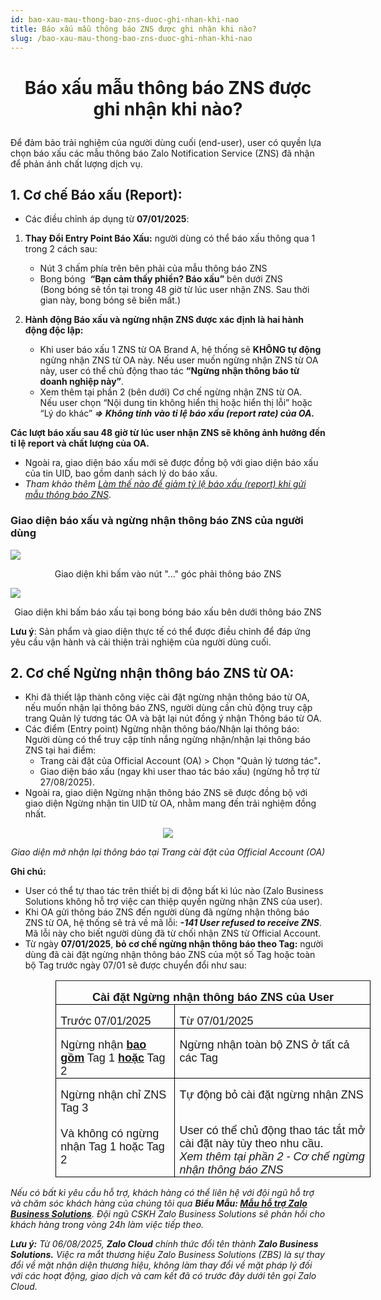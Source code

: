 ```yaml
---
id: bao-xau-mau-thong-bao-zns-duoc-ghi-nhan-khi-nao
title: Báo xấu mẫu thông báo ZNS được ghi nhận khi nào?
slug: /bao-xau-mau-thong-bao-zns-duoc-ghi-nhan-khi-nao
---
```


# <p align="center">Báo xấu mẫu thông báo ZNS được ghi nhận khi nào?</p>

Để đảm bảo trải nghiệm của người dùng cuối (end-user), user có quyền lựa chọn báo xấu các mẫu thông báo Zalo Notification Service (ZNS) đã nhận để phản ánh chất lượng dịch vụ.

## 1. Cơ chế Báo xấu (Report):

- Các điều chỉnh áp dụng từ **07/01/2025**:

1.  **Thay Đổi Entry Point Báo Xấu:** người dùng có thể báo xấu thông qua 1 trong 2 cách sau:

    - Nút 3 chấm phía trên bên phải của mẫu thông báo ZNS
    - Bong bóng  **“Bạn cảm thấy phiền? Báo xấu”** bên dưới ZNS  
      (Bong bóng sẽ tồn tại trong 48 giờ từ lúc user nhận ZNS. Sau thời gian này, bong bóng sẽ biến mất.)

2.  **Hành động Báo xấu và ngừng nhận ZNS được xác định là hai hành động độc lập:**

    - Khi user báo xấu 1 ZNS từ OA Brand A, hệ thống sẽ **KHÔNG tự động** ngừng nhận ZNS từ OA này. Nếu user muốn ngừng nhận ZNS từ OA này, user có thể chủ động thao tác **“Ngừng nhận thông báo từ doanh nghiệp này”**.
    - Xem thêm tại phần 2 (bên dưới) Cơ chế ngừng nhận ZNS từ OA.  
      Nếu user chọn “Nội dung tin không hiển thị hoặc hiển thị lỗi” hoặc “Lý do khác” _**=> Không tính vào tỉ lệ báo xấu (report rate) của OA.**_

**Các lượt báo xấu sau 48 giờ từ lúc user nhận ZNS sẽ không ảnh hưởng đến tỉ lệ report và chất lượng của OA.**

- Ngoài ra, giao diện báo xấu mới sẽ được đồng bộ với giao diện báo xấu của tin UID, bao gồm danh sách lý do báo xấu.
- *Tham khảo thêm* [_Làm thế nào để giảm tỷ lệ báo xấu (report) khi gửi mẫu thông báo ZNS_](https://zalo.cloud/blog/lam-the-nao-de-giam-ty-le-bao-xau-report-khi-gui-mau-thong-bao-zns-/j4uvw9eppb98eka4a9).

### **Giao diện báo xấu và ngừng nhận thông báo ZNS của người dùng**
<p style={{ textAlign: "center" }}>
  <img src="https://content.zalo.cloud/uploads/image_b7668ff91a.png" /></p>
<p align="center">Giao diện khi bấm vào nút "..." góc phải thông báo ZNS</p>

<p style={{ textAlign: "center" }}>
  <img src="https://content.zalo.cloud/uploads/image_99a5c1ccca.png" /></p>
<p align="center">Giao diện khi bấm báo xấu tại bong bóng báo xấu bên dưới thông báo ZNS</p>

**Lưu ý**: Sản phẩm và giao diện thực tế có thể được điều chỉnh để đáp ứng yêu cầu vận hành và cải thiện trải nghiệm của người dùng cuối.

## 2. Cơ chế Ngừng nhận thông báo ZNS từ OA:

*   Khi đã thiết lập thành công việc cài đặt ngừng nhận thông báo từ OA, nếu muốn nhận lại thông báo ZNS, người dùng cần chủ động truy cập trang Quản lý tương tác OA và bật lại nút đồng ý nhận Thông báo từ OA.
*   Các điểm (Entry point) Ngừng nhận thông báo/Nhận lại thông báo: Người dùng có thể truy cập tính nắng ngừng nhận/nhận lại thông báo ZNS tại hai điểm:
    *   Trang cài đặt của Official Account (OA) > Chọn "Quản lý tương tác"**.**
    *   Giao diện báo xấu (ngay khi user thao tác báo xấu) (ngừng hỗ trợ từ 27/08/2025).
*   Ngoài ra, giao diện Ngừng nhận thông báo ZNS sẽ được đồng bộ với giao diện Ngừng nhận tin UID từ OA, nhằm mang đến trải nghiệm đồng nhất.

<p align="center">
  <img src="https://stc-oa.zdn.vn/uploads/2025/01/09/2a3bf36c22cb3cb664886f39a7c70e6d.png" />
</p>

_<p align="center">Giao diện mở nhận lại thông báo tại Trang cài đặt của Official Account (OA)</p>_

**Ghi chú:**

- User có thể tự thao tác trên thiết bị di động bất kì lúc nào (Zalo Business Solutions không hỗ trợ việc can thiệp quyền ngừng nhận ZNS của user).
- Khi OA gửi thông báo ZNS đến người dùng đã ngừng nhận thông báo ZNS từ OA, hệ thống sẽ trả về mã lỗi: _**\-141 User refused to receive ZNS**_. Mã lỗi này cho biết người dùng đã từ chối nhận ZNS từ Official Account.
- Từ ngày **07/01/2025**, **bỏ cơ chế ngừng nhận thông báo theo Tag:** người dùng đã cài đặt ngừng nhận thông báo ZNS của một số Tag hoặc toàn bộ Tag trước ngày 07/01 sẽ được chuyển đổi như sau:

<div class="table" align="center">
    <table class="ck-table-resized" style="border-collapse:collapse;border-style:none;margin-left:.75in;" border="1" cellspacing="0" cellpadding="0"><colgroup><col style="width:37.82%;"><col style="width:62.18%;"></colgroup><tbody><tr style="height:15.0pt;"><td style="border-color:black;border-width:1.0pt;height:15.0pt;padding:0in 5.4pt;vertical-align:top;width:396.8pt;" colspan="2" width="529"><p style="line-height:normal;margin-bottom:0in;text-align:center;"><span style="font-family:&quot;Aptos&quot;,sans-serif;font-size:18px;"><span lang="VI"><strong>Cài đặt Ngừng nhận thông báo ZNS của User</strong></span></span></p></td></tr><tr style="height:15.0pt;"><td style="border-bottom-style:solid;border-color:black;border-left-style:solid;border-right-style:solid;border-top-style:none;border-width:1.0pt;height:15.0pt;padding:0in 5.4pt;vertical-align:top;width:198.4pt;" width="265"><p style="line-height:normal;margin-bottom:0in;"><span style="font-family:&quot;Aptos&quot;,sans-serif;font-size:18px;"><span lang="VI">Trước 07/01/2025</span></span></p></td><td style="border-bottom:1.0pt solid black;border-left-style:none;border-right:1.0pt solid black;border-top-style:none;height:15.0pt;padding:0in 5.4pt;vertical-align:top;width:198.4pt;" width="265"><p style="line-height:normal;margin-bottom:0in;"><span style="font-family:&quot;Aptos&quot;,sans-serif;font-size:18px;"><span lang="VI">Từ 07/01/2025</span></span></p></td></tr><tr style="height:15.0pt;"><td style="border-bottom-style:solid;border-color:black;border-left-style:solid;border-right-style:solid;border-top-style:none;border-width:1.0pt;height:15.0pt;padding:0in 5.4pt;vertical-align:top;width:198.4pt;" width="265"><p style="line-height:normal;margin-bottom:0in;"><span style="font-family:&quot;Aptos&quot;,sans-serif;font-size:18px;"><span lang="VI">Ngừng nhận <strong><u>bao gồm</u></strong> Tag 1 <strong><u>hoặc</u></strong> Tag 2&nbsp;</span></span></p></td><td style="border-bottom:1.0pt solid black;border-left-style:none;border-right:1.0pt solid black;border-top-style:none;height:15.0pt;padding:0in 5.4pt;vertical-align:top;width:198.4pt;" width="265"><p style="line-height:normal;margin-bottom:0in;"><span style="font-family:&quot;Aptos&quot;,sans-serif;font-size:18px;"><span lang="VI">Ngừng nhận toàn bộ ZNS ở tất cả các Tag</span></span></p></td></tr><tr style="height:15.0pt;"><td style="border-bottom-style:solid;border-color:black;border-left-style:solid;border-right-style:solid;border-top-style:none;border-width:1.0pt;height:15.0pt;padding:0in 5.4pt;vertical-align:top;width:198.4pt;" width="265"><p style="line-height:normal;margin-bottom:0in;"><span style="font-family:&quot;Aptos&quot;,sans-serif;font-size:18px;"><span lang="VI">Ngừng nhận chỉ ZNS Tag 3</span></span><br><br><span style="font-family:&quot;Aptos&quot;,sans-serif;font-size:18px;"><span lang="VI">Và không có ngừng nhận Tag 1 hoặc Tag 2</span></span></p></td><td style="border-bottom:1.0pt solid black;border-left-style:none;border-right:1.0pt solid black;border-top-style:none;height:15.0pt;padding:0in 5.4pt;vertical-align:top;width:198.4pt;" width="265"><p style="line-height:normal;margin-bottom:0in;"><span style="font-family:&quot;Aptos&quot;,sans-serif;font-size:18px;"><span lang="VI">Tự động bỏ cài đặt ngừng nhận ZNS</span></span></p><p style="line-height:normal;margin-bottom:0in;"><br><span style="font-family:&quot;Aptos&quot;,sans-serif;font-size:18px;"><span lang="VI">User có thể chủ động thao tác tắt mở cài đặt này tùy theo nhu cầu.&nbsp;</span></span><br><span style="font-family:&quot;Aptos&quot;,sans-serif;font-size:18px;"><i><span lang="VI">Xem thêm tại phần 2 - Cơ chế ngừng nhận thông báo ZNS</span></i></span></p></td></tr></tbody></table>
</div>

_Nếu có bất kì yêu cầu hỗ trợ, khách hàng có thể liên hệ với đội ngũ hỗ trợ và chăm sóc khách hàng của chúng tôi qua **Biểu Mẫu: [Mẫu hỗ trợ Zalo Business Solutions](https://go.zalo.me/SupportZBS )**. Đội ngũ CSKH Zalo Business Solutions sẽ phản hồi cho khách hàng trong vòng 24h làm việc tiếp theo._

_**Lưu ý:**_ _Từ 06/08/2025, **Zalo Cloud** chính thức đổi tên thành **Zalo Business Solutions.** Việc ra mắt thương hiệu Zalo Business Solutions (ZBS) là sự thay đổi về mặt nhận diện thương hiệu, không làm thay đổi về mặt pháp lý đối với các hoạt động, giao dịch và cam kết đã có trước đây dưới tên gọi Zalo Cloud._

